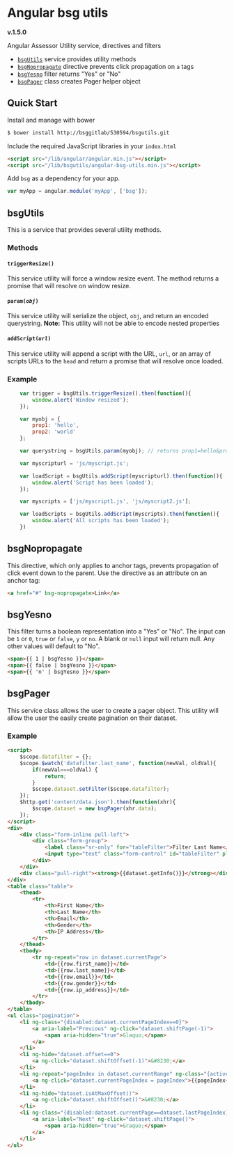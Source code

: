 # Angular bsg utils

**v.1.5.0**

Angular Assessor Utility service, directives and filters

- [`bsgUtils`](#bsgutils) service provides utility methods
- [`bsgNopropagate`](#bsgnopropagate) directive prevents click propagation on `a` tags
- [`bsgYesno`](#bsgyesno) filter returns "Yes" or "No"
- [`bsgPager`](#bsgpager) class creates Pager helper object

## Quick Start

Install and manage with bower

```sh
$ bower install http://bsggitlab/530594/bsgutils.git
```

Include the required JavaScript libraries in your `index.html`

```html
<script src="/lib/angular/angular.min.js"></script>
<script src="/lib/bsgutils/angular-bsg-utils.min.js"></script>
```

Add `bsg` as a dependency for your app.

```js
var myApp = angular.module('myApp', ['bsg']);
```

## <a name="bsgutils" />bsgUtils

This is a service that provides several utility methods.

### Methods

#### `triggerResize()`

This service utility will force a window resize event. The method returns a promise that will resolve on window resize.

#### <code>param(*obj*)</code>

This service utility will serialize the object, `obj`,  and return an encoded querystring. **Note:** This utility will not be able to encode nested properties

#### <code>addScript(*url*)</code>

This service utility will append a script with the URL, `url`, or an array of scripts URLs to the `head` and return a promise that will resolve once loaded.

### Example

```js
	var trigger = bsgUtils.triggerResize().then(function(){
		window.alert('Window resized');
	});

	var myobj = {
		prop1: 'hello',
		prop2: 'world'
	};

	var querystring = bsgUtils.param(myobj); // returns prop1=hello&prop2=world

	var myscripturl = 'js/myscript.js';

	var loadScript = bsgUtils.addScript(myscripturl).then(function(){
		window.alert('Script has been loaded');
	});

	var myscripts = ['js/myscript1.js', 'js/myscript2.js'];

	var loadScripts = bsgUtils.addScript(myscripts).then(function(){
		window.alert('All scripts has been loaded');
	})
```

## <a name="bsgnopropagate" />bsgNopropagate

This directive, which only applies to anchor tags, prevents propagation of click event down to the parent. Use the directive as an attribute on an anchor tag:

```html
<a href="#" bsg-nopropagate>Link</a>
```

## <a name="bsgyesno" />bsgYesno

This filter turns a boolean representation into a "Yes" or "No". The input can be `1` or `0`, `true` or `false`, `y` or `no`. A blank or `null` input will return null. Any other values will default to "No".

```html
<span>{{ 1 | bsgYesno }}</span>
<span>{{ false | bsgYesno }}</span>
<span>{{ 'n' | bsgYesno }}</span>
```

## <a name="bsgpager" />bsgPager

This service class allows the user to create a pager object. This utility will allow the user the easily create pagination on their dataset. 

### Example

```html
<script>
	$scope.datafilter = {};
	$scope.$watch('datafilter.last_name', function(newVal, oldVal){
		if(newVal===oldVal) {
			return;
		}
		$scope.dataset.setFilter($scope.datafilter);
	});
	$http.get('content/data.json').then(function(xhr){
		$scope.dataset = new bsgPager(xhr.data);
	});
</script>
<div>
	<div class="form-inline pull-left">
		<div class="form-group">
			<label class="sr-only" for="tableFilter">Filter Last Name</label>
			<input type="text" class="form-control" id="tableFilter" placeholder="Filter Last Name" ng-model="datafilter.last_name" />
		</div>
	</div>
	<div class="pull-right"><strong>{{dataset.getInfo()}}</strong></div>
</div>
<table class="table">
	<thead>
		<tr>
			<th>First Name</th>
			<th>Last Name</th>
			<th>Email</th>
			<th>Gender</th>
			<th>IP Address</th>
		</tr>
	</thead>
	<tbody>
		<tr ng-repeat="row in dataset.currentPage">
			<td>{{row.first_name}}</td>
			<td>{{row.last_name}}</td>
			<td>{{row.email}}</td>
			<td>{{row.gender}}</td>
			<td>{{row.ip_address}}</td>
		</tr>
	</tbody>
</table>
<ul class="pagination">
	<li ng-class="{disabled:dataset.currentPageIndex==0}">
		<a aria-label="Previous" ng-click="dataset.shiftPage(-1)">
			<span aria-hidden="true">&laquo;</span>
		</a>
	</li>
	<li ng-hide="dataset.offset==0">
		<a ng-click="dataset.shiftOffset(-1)">&#8230;</a>
	</li>
	<li ng-repeat="pageIndex in dataset.currentRange" ng-class="{active:dataset.currentPageIndex==pageIndex}">
		<a ng-click="dataset.currentPageIndex = pageIndex">{{pageIndex+1}}</a>
	</li>
	<li ng-hide="dataset.isAtMaxOffset()">
		<a ng-click="dataset.shiftOffset()">&#8230;</a>
	</li>
	<li ng-class="{disabled:dataset.currentPage==dataset.lastPageIndex}">
		<a aria-label="Next" ng-click="dataset.shiftPage()">
			<span aria-hidden="true">&raquo;</span>
		</a>
	</li>
</ul>
```

